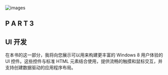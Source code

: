 ![images](images/3squ.jpg)

## P A R T 3

## UI 开发

在本书的这一部分，我将向您展示可以用来构建更丰富的 Windows 8 用户体验的 UI 控件。这些控件与标准 HTML 元素结合使用，提供流畅的触摸和鼠标交互，并支持创建数据驱动的应用程序布局。